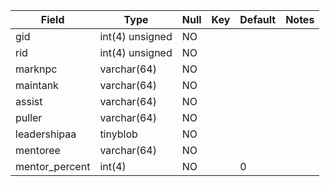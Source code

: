 **Field**|**Type**|**Null**|**Key**|**Default**|**Notes**
-----|-----|-----|-----|-----|-----
gid|int(4) unsigned|NO| | | 
rid|int(4) unsigned|NO| | | 
marknpc|varchar(64)|NO| | | 
maintank|varchar(64)|NO| | | 
assist|varchar(64)|NO| | | 
puller|varchar(64)|NO| | | 
leadershipaa|tinyblob|NO| | | 
mentoree|varchar(64)|NO| | | 
mentor\_percent|int(4)|NO| |0| 